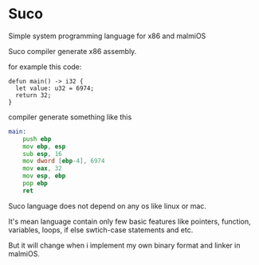 # Suco
Simple system programming language for x86 and malmiOS

Suco compiler generate x86 assembly.

for example this code: 
```
defun main() -> i32 {
  let value: u32 = 6974;
  return 32;
}
```

compiler generate something like this

```asm
main:
	push ebp
	mov ebp, esp
	sub esp, 16
	mov dword [ebp-4], 6974
	mov eax, 32
	mov esp, ebp
	pop ebp
	ret
```

Suco language does not depend on any os like linux or mac.

It's mean language contain only few basic features like pointers, function, variables, loops, if else swtich-case statements and etc.

But it will change when i implement my own binary format and linker in malmiOS.
